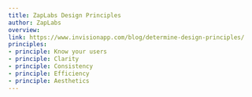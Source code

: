 ```yaml
---
title: ZapLabs Design Principles
author: ZapLabs
overview:
link: https://www.invisionapp.com/blog/determine-design-principles/
principles:
- principle: Know your users
- principle: Clarity
- principle: Consistency
- principle: Efficiency
- principle: Aesthetics
---
```

